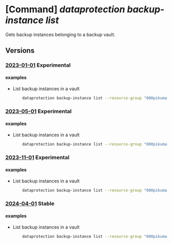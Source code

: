 # [Command] _dataprotection backup-instance list_

Gets backup instances belonging to a backup vault.

## Versions

### [2023-01-01](/Resources/mgmt-plane/L3N1YnNjcmlwdGlvbnMve30vcmVzb3VyY2Vncm91cHMve30vcHJvdmlkZXJzL21pY3Jvc29mdC5kYXRhcHJvdGVjdGlvbi9iYWNrdXB2YXVsdHMve30vYmFja3VwaW5zdGFuY2Vz/2023-01-01.xml) **Experimental**

<!-- mgmt-plane /subscriptions/{}/resourcegroups/{}/providers/microsoft.dataprotection/backupvaults/{}/backupinstances 2023-01-01 -->

#### examples

- List backup instances in a vault
    ```bash
        dataprotection backup-instance list --resource-group "000pikumar" --vault-name "PratikPrivatePreviewVault1"
    ```

### [2023-05-01](/Resources/mgmt-plane/L3N1YnNjcmlwdGlvbnMve30vcmVzb3VyY2Vncm91cHMve30vcHJvdmlkZXJzL21pY3Jvc29mdC5kYXRhcHJvdGVjdGlvbi9iYWNrdXB2YXVsdHMve30vYmFja3VwaW5zdGFuY2Vz/2023-05-01.xml) **Experimental**

<!-- mgmt-plane /subscriptions/{}/resourcegroups/{}/providers/microsoft.dataprotection/backupvaults/{}/backupinstances 2023-05-01 -->

#### examples

- List backup instances in a vault
    ```bash
        dataprotection backup-instance list --resource-group "000pikumar" --vault-name "PratikPrivatePreviewVault1"
    ```

### [2023-11-01](/Resources/mgmt-plane/L3N1YnNjcmlwdGlvbnMve30vcmVzb3VyY2Vncm91cHMve30vcHJvdmlkZXJzL21pY3Jvc29mdC5kYXRhcHJvdGVjdGlvbi9iYWNrdXB2YXVsdHMve30vYmFja3VwaW5zdGFuY2Vz/2023-11-01.xml) **Experimental**

<!-- mgmt-plane /subscriptions/{}/resourcegroups/{}/providers/microsoft.dataprotection/backupvaults/{}/backupinstances 2023-11-01 -->

#### examples

- List backup instances in a vault
    ```bash
        dataprotection backup-instance list --resource-group "000pikumar" --vault-name "PratikPrivatePreviewVault1"
    ```

### [2024-04-01](/Resources/mgmt-plane/L3N1YnNjcmlwdGlvbnMve30vcmVzb3VyY2Vncm91cHMve30vcHJvdmlkZXJzL21pY3Jvc29mdC5kYXRhcHJvdGVjdGlvbi9iYWNrdXB2YXVsdHMve30vYmFja3VwaW5zdGFuY2Vz/2024-04-01.xml) **Stable**

<!-- mgmt-plane /subscriptions/{}/resourcegroups/{}/providers/microsoft.dataprotection/backupvaults/{}/backupinstances 2024-04-01 -->

#### examples

- List backup instances in a vault
    ```bash
        dataprotection backup-instance list --resource-group "000pikumar" --vault-name "PratikPrivatePreviewVault1"
    ```
